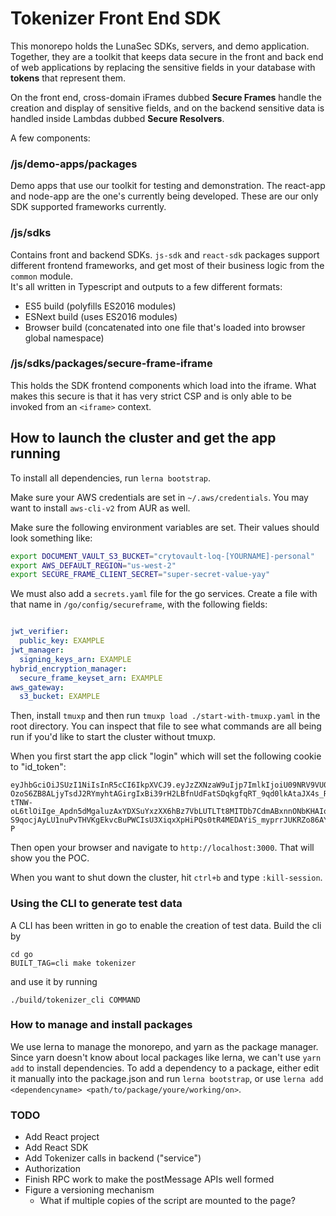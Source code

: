 
# Tokenizer Front End SDK

This monorepo holds the LunaSec SDKs, servers, and demo application.  Together, they are a toolkit that keeps data secure in the front and back end of web applications by replacing the sensitive fields in your database with **tokens** that represent them.

On the front end, cross-domain iFrames dubbed **Secure Frames** handle the creation and display of sensitive fields, and on the backend sensitive data is handled inside Lambdas dubbed **Secure Resolvers**.  

A few components:

### /js/demo-apps/packages
Demo apps that use our toolkit for testing and demonstration.  The react-app and node-app are the one's currently being developed.  These are our only SDK supported frameworks currently.  


### /js/sdks
Contains front and backend SDKs. 
`js-sdk` and `react-sdk` packages support different frontend frameworks, and get most of their business logic from the `common` module.  
It's all written in Typescript and outputs to a few different formats:
- ES5 build (polyfills ES2016 modules)
- ESNext build (uses ES2016 modules)
- Browser build (concatenated into one file that's loaded into browser global namespace)

### /js/sdks/packages/secure-frame-iframe
This holds the SDK frontend components which load into the iframe. What makes this secure is that it has very strict CSP and is only able to be invoked from an `<iframe>` context.


## How to launch the cluster and get the app running
To install all dependencies, run `lerna bootstrap`. 

Make sure your AWS credentials are set in `~/.aws/credentials`.  You may want to install `aws-cli-v2` from AUR as well.

Make sure the following environment variables are set.  Their values should look something like: 
```bash
export DOCUMENT_VAULT_S3_BUCKET="crytovault-loq-[YOURNAME]-personal"
export AWS_DEFAULT_REGION="us-west-2"
export SECURE_FRAME_CLIENT_SECRET="super-secret-value-yay"
```

We must also add a `secrets.yaml` file for the go services. Create a file with that name in `/go/config/secureframe`, with the following fields:
```yaml

jwt_verifier:
  public_key: EXAMPLE
jwt_manager:
  signing_keys_arn: EXAMPLE
hybrid_encryption_manager:
  secure_frame_keyset_arn: EXAMPLE
aws_gateway:
  s3_bucket: EXAMPLE
```

Then, install `tmuxp` and then run `tmuxp load ./start-with-tmuxp.yaml` in the root directory. You can inspect that file to see what commands are all being run if you'd like to start the cluster without tmuxp.

When you first start the app click "login" which will set the following cookie to "id_token":
```
eyJhbGciOiJSUzI1NiIsInR5cCI6IkpXVCJ9.eyJzZXNzaW9uIjp7ImlkIjoiU09NRV9VU0VSX0lEIn19.TMO1wxc0scGYAzHonwOs1dQQ_0n8usZEp_PEnJH1MM4SqWuWGeCz6c5waWlL7B4sGpdTMGUM0CMnzfhpyFhGj70C5zwBtf8u76cdzR_GgcQb1QoQswPeF-OzoS6ZB8ALjyTsdJ2RYmyhtAGirgIxBi39rH2LBfnUdFatSDqkgfqRT_9qd0lkAtaJX4s_RWn_9Hw_dv4RkFmwDl30OR3kZgSyHyHbVMqpbigCG5SMD4lVKTYcQx3vws_t6L_frPR3M22lJrlam093DJdRvEm9Kddr6MWSck_jNbyRdTyUN8XJFOLirbiu_GnhHm-tTNW-oL6tlOiIge_Apdn5dMgaluzAxYDXSuYxzXX6hBz7VbLUTLTt8MITDb7CdmABxnnONbKHAIo9U8M06rBfMatKWZJrOUvcMHTX7TNuh_c5H-S9qocjAyLU1nuPvTHVKgEkvcBuPWCIsU3XiqxXpHiPQs0tR4MEDAYiS_myprrJUKRZo86AY9DlG5Yd5giPaX-P
```
Then open your browser and navigate to `http://localhost:3000`. That will show you the POC.

When you want to shut down the cluster, hit `ctrl+b` and type `:kill-session`.  

### Using the CLI to generate test data
A CLI has been written in go to enable the creation of test data.  Build the cli by 
```shell
cd go
BUILT_TAG=cli make tokenizer
```
and use it by running 
```shell
./build/tokenizer_cli COMMAND
```

### How to manage and install packages
We use lerna to manage the monorepo, and yarn as the package manager.  Since yarn doesn't know about local packages like lerna,
we can't use `yarn add` to install dependencies. To add a dependency to a package, either edit it 
manually into the package.json and run `lerna bootstrap`, or use `lerna add <dependencyname> <path/to/package/youre/working/on>`.

### TODO
- Add React project
- Add React SDK
- Add Tokenizer calls in backend ("service")
- Authorization
- Finish RPC work to make the postMessage APIs well formed
- Figure a versioning mechanism
  - What if multiple copies of the script are mounted to the page?

